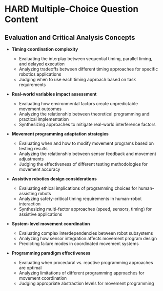 # HARD Multiple-Choice Question Content

## Evaluation and Critical Analysis Concepts

- **Timing coordination complexity**
  - Evaluating the interplay between sequential timing, parallel timing, and delayed execution
  - Analyzing tradeoffs between different timing approaches for specific robotics applications
  - Judging when to use each timing approach based on task requirements

- **Real-world variables impact assessment**
  - Evaluating how environmental factors create unpredictable movement outcomes
  - Analyzing the relationship between theoretical programming and practical implementation
  - Synthesizing approaches to mitigate real-world interference factors

- **Movement programming adaptation strategies**
  - Evaluating when and how to modify movement programs based on testing results
  - Analyzing the relationship between sensor feedback and movement adjustments
  - Judging the effectiveness of different testing methodologies for movement accuracy

- **Assistive robotics design considerations**
  - Evaluating ethical implications of programming choices for human-assisting robots
  - Analyzing safety-critical timing requirements in human-robot interaction
  - Synthesizing multi-factor approaches (speed, sensors, timing) for assistive applications

- **System-level movement coordination**
  - Evaluating complex interdependencies between robot subsystems
  - Analyzing how sensor integration affects movement program design
  - Predicting failure modes in coordinated movement systems

- **Programming paradigm effectiveness**
  - Evaluating when procedural vs. reactive programming approaches are optimal
  - Analyzing limitations of different programming approaches for movement coordination
  - Judging appropriate abstraction levels for movement programming